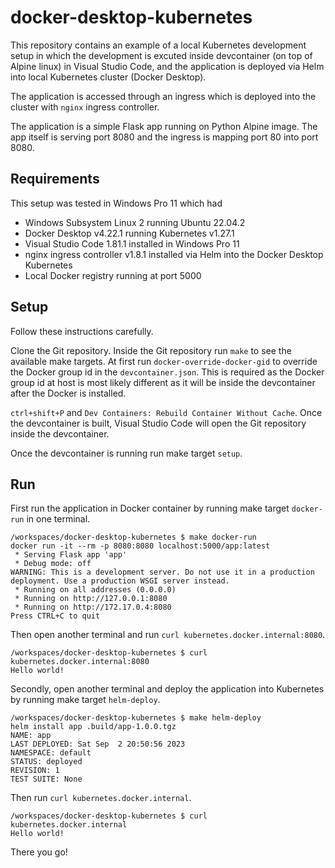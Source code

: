 # docker-desktop-kubernetes
This repository contains an example of a local Kubernetes development setup in which the development is excuted inside devcontainer (on top of Alpine linux) in Visual Studio Code, and the application is deployed via Helm into local Kubernetes cluster (Docker Desktop).

The application is accessed through an ingress which is deployed into the cluster with `nginx` ingress controller.

The application is a simple Flask app running on Python Alpine image. The app itself is serving port 8080 and the ingress is mapping port 80 into port 8080.

## Requirements

This setup was tested in Windows Pro 11 which had

* Windows Subsystem Linux 2 running Ubuntu 22.04.2
* Docker Desktop v4.22.1 running Kubernetes v1.27.1
* Visual Studio Code 1.81.1 installed in Windows Pro 11
* nginx ingress controller v1.8.1 installed via Helm into the Docker Desktop Kubernetes
* Local Docker registry running at port 5000

## Setup

Follow these instructions carefully.

Clone the Git repository. Inside the Git repository run `make` to see the available make targets. At first run `docker-override-docker-gid` to override the Docker group id in the `devcontainer.json`. This is required as the Docker group id at host is most likely different as it will be inside the devcontainer after the Docker is installed.

`ctrl+shift+P` and `Dev Containers: Rebuild Container Without Cache`. Once the devcontainer is built, Visual Studio Code will open the Git repository inside the devcontainer.

Once the devcontainer is running run make target `setup`.

## Run

First run the application in Docker container by running make target `docker-run` in one terminal.

```
/workspaces/docker-desktop-kubernetes $ make docker-run
docker run -it --rm -p 8080:8080 localhost:5000/app:latest
 * Serving Flask app 'app'
 * Debug mode: off
WARNING: This is a development server. Do not use it in a production deployment. Use a production WSGI server instead.
 * Running on all addresses (0.0.0.0)
 * Running on http://127.0.0.1:8080
 * Running on http://172.17.0.4:8080
Press CTRL+C to quit
```

Then open another terminal and run `curl kubernetes.docker.internal:8080`.

```
/workspaces/docker-desktop-kubernetes $ curl kubernetes.docker.internal:8080
Hello world!
```

Secondly, open another terminal and deploy the application into Kubernetes by running make target `helm-deploy`.

```
/workspaces/docker-desktop-kubernetes $ make helm-deploy
helm install app .build/app-1.0.0.tgz
NAME: app
LAST DEPLOYED: Sat Sep  2 20:50:56 2023
NAMESPACE: default
STATUS: deployed
REVISION: 1
TEST SUITE: None
```

Then run `curl kubernetes.docker.internal`.

```
/workspaces/docker-desktop-kubernetes $ curl kubernetes.docker.internal
Hello world!
```

There you go!
